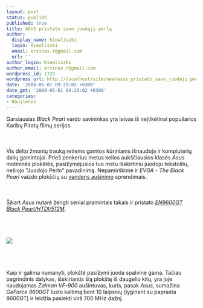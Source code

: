 ```yaml
---
layout: post
status: publish
published: true
title: ASUS pristato savo juodąjį perlą
author:
  display_name: Kiewliszki
  login: Kiewliszki
  email: ervinas.r@gmail.com
  url: ''
author_login: Kiewliszki
author_email: ervinas.r@gmail.com
wordpress_id: 1725
wordpress_url: http://localhost/site/new/asus_pristato_savo_juodaji_perla/
date: '2008-05-01 09:29:02 +0300'
date_gmt: '2008-05-01 09:29:02 +0300'
categories:
- Naujienos
---
```

<p>Garsiausias <i>Black Pearl</i> vardo savininkas yra laivas iš neįtikėtinai populiarios Karibų Piratų filmų serijos.<br />
<br><br />
<br>Vis dėlto žmonių trauką retiems gamtos kūriniams išnaudoja ir kompiuterių dalių gamintojai. Prieš penkerius metus kelios aukščiausios klasės <i>Asus</i> motininės plokštės, pasižymėjusios tuo metu išskirtiniu juodoju tekstolitu, nešiojo &quot;Juodojo Perlo&quot; pavadinimą. Nepamirškime ir <i>EVGA - The Black Pearl</i> vaizdo plokščių su <a class="ns" href="http://www.evga.com/articles/364.asp">vandens aušinimo</a> sprendimais.<br />
<br><br />
<br>Šįkart <i>Asus</i> nutarė žengti seniai pramintais takais ir pristato <a class="ns" href="http://www.asus.com/products.aspx?l1=2&amp;l2=6&amp;l3=651&amp;l4=0&amp;model=2226&amp;modelmenu=1"><i>EN9600GT Black Pearl/HTDI/512M</i></a>.<br />
<br><br />
<br><br><img src="http://www.technews.lt/upl/Failai/black.jpg"><br> <br />
<br><br />
<br>Kaip ir galima numanyti, plokštė pasižymi juoda spalvine gama. Tačiau pagrindinis dalykas, išskiriantis šią plokštę iš daugelio kitų, yra joje naudojamas <i>Zalman VF-900</i> aušintuvas, kuris, pasak <i>Asus</i>, sumažina <i>GeForce 9600GT</i> lusto kaitimą bent 10 laipsnių (lyginant su paprasta 9600GT) ir leidžia pasiekti virš 700 MHz dažnį.</p>
